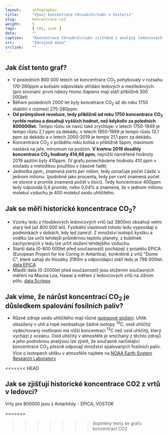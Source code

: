 ```yaml
---
layout:     infographic
title:      "Vývoj koncentrace CO<sub>2</sub> v historii"
slug:       koncentrace-co2
weight:     5
tags:       [ CO2, svet ]
data:       ""
caption:    "Koncentrace CO<sub>2</sub> zjištěná z analýzy ledovcových vrtů EPICA v Antarktidě a z přímých měření na Mauna Loa, Hawai."
src:	    "Zdrojová data"
srclink:    ""
---
```

## Jak číst tento graf? 
* V posledních 800 000 letech se koncentrace CO<sub>2</sub> pohybovaly v rozsahu 170-280ppm a kolísání odpovídalo střídání ledových a meziledových. (pro srovnání: první nálezy *Homo Sapiens* mají stáří přibližně 300 000let)
* Během posledních 2000 let byly koncetrace CO<sub>2</sub> až do roku 1750 stabilní v rozmezí 275-280ppm. 
* __Od průmyslové revoluce, tedy přibližně od roku 1750 koncentrace CO<sub>2</sub> rychle rostou a dosahují vyšších hodnot, než kdykoliv za poledních 800000let.__ Tempo růstu se navíc také zrychluje: v letech 1750-1949 je tempo růstu 2,1 ppm za dekádu, v letech 1950-1999 je tempo růstu 12,1 ppm za dekádu a v letech 2000-2019 je tempo 21,1 ppm za dekádu.       
*  Koncentrace CO<sub>2</sub> v průběhu roku kolísá o přibližně 5ppm, maximum nastává na jaře, minumum na podzim. __V kvetnu 2019 dosáhly koncentrace CO<sub>2</sub> hodnoty 414,66 ppm__, nejnižší naměřené hodnoty 2019 aaztím byly 410ppm. (V grafu ponecháváme hodnotu 410 ppm v souladu s metodikou použitou v časové řadě)  
* Jednotka _ppm__ znamená *parts per milion*, tedy označuje počet částic v jednom milionu. (podobně jako procenta, tedy *per cent* znamená počet ve stovce a promile znamená počet v tisici). Tedy koncentrace 400ppm tedy odpovídá 0,4 promile, nebo 0,04% a znamená, že v jednom milionu molekul vzduchu je 400 molekul oxidu uhličitého. 

## Jak se měří historické koncentrace CO<sub>2</sub>?
* Vzorky ledu z hloubkových ledovcových vrtů (až 3800m) obsahují velmi starý led (až 800 000 let). Fyzikální vlastnosti tohoto ledu vypovídají o podmínkách v dobách, kdy led zamrzl. Z množství isotopů kyslíku a vodíku lze určit tehdejší průměrnou teplotu planety, z bublinek zachycených v ledu lze určit složení tehdejšího vzduchu. 
* Starší data (0-800 000let před současností) pocházejí z projektu EPICA (European Project for Ice Coring in Antartica), konkrétně z vrtů "Dome C", které sahají do hloubky 3190m a odpovídající stáří ledu je 798 000let.  [data EPICA](ftp://ftp.ncdc.noaa.gov/pub/data/paleo/icecore/antarctica/epica_domec/edc-co2-2008.xls)
* Mladší data (0-2000let před současností) jsou složením současných měření na Mauna Loa, Hawai a měření z ledovcových vrtů na Jižním pólu. [data Scripps](http://scrippsco2.ucsd.edu/data/atmospheric_co2/icecore_merged_products)

## Jak víme, že nárůst koncentrací CO<sub>2</sub> je důsledkem spalování fosilních paliv?
* Různé zdroje oxidu uhličitého mají různé [isotopové složení](https://cs.wikipedia.org/wiki/Izotopy_uhl%C3%ADku). Uhlík obsažený v uhlí a ropě neobsahuje žádné isotopy <sup>14</sup>C, oxid uhličitý vydechovaný rostlinami má nižší koncentraci <sup>13</sup>C než oxid uhličitý, který vychází z oceánu. Oxid uhličitý v atmosféře je smíchaný z těchto zdrojů a jeho podrobnou analýzou lze zjistit, že současné narůstající koncentrace CO<sub>2</sub> přesně odpovají množství spalovaných fosilních paliv. Více o isotopech uhlíku v atmosféře najdete na [NOAA Earth System Research Laboratory](https://www.esrl.noaa.gov/gmd/outreach/isotopes/mixing.html)

<<<<<<< HEAD
## Jak se zjišťují historické koncentrace CO2 z vrtů v ledovci?
Vrty pro 800000 jsou z Antarktidy - EPICA, VOSTOK

=======
>>>>>>> doplněny texty ke grafu koncentrací CO2
